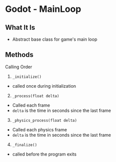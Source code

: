 # Godot - MainLoop

## What It Is

- Abstract base class for game's main loop

## Methods

Calling Order

1. `_initialize()`

- called once during initialization

2. `_process(float delta)`

- Called each frame
- `delta` is the time in seconds since the last frame

3. `_physics_process(float delta)`

- Called each physics frame
- `delta` is the time in seconds since the last frame

4. `_finalize()`

- called before the program exits
